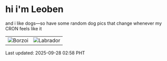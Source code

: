 # hi i'm Leoben

and i like dogs—so have some random dog pics that change whenever my CRON feels like it

|  |  |
|--------|----------|
| ![Borzoi](https://random-dog-vercel.vercel.app/api/random-borzoi?v=1758999535) | ![Labrador](https://random-dog-vercel.vercel.app/api/random-labrador?v=1758999535) |

Last updated: 2025-09-28 02:58 PHT
